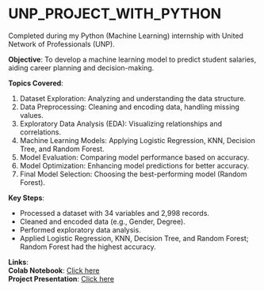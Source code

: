 # UNP_PROJECT_WITH_PYTHON
Completed during my Python (Machine Learning) internship with United Network of Professionals (UNP).

**Objective**: To develop a machine learning model to predict student salaries, aiding career planning and decision-making.

**Topics Covered**:  
1. Dataset Exploration: Analyzing and understanding the data structure.  
2. Data Preprocessing: Cleaning and encoding data, handling missing values.  
3. Exploratory Data Analysis (EDA): Visualizing relationships and correlations.  
4. Machine Learning Models: Applying Logistic Regression, KNN, Decision Tree, and Random Forest.  
5. Model Evaluation: Comparing model performance based on accuracy.  
6. Model Optimization: Enhancing model predictions for better accuracy.  
7. Final Model Selection: Choosing the best-performing model (Random Forest).

**Key Steps**:  
- Processed a dataset with 34 variables and 2,998 records.  
- Cleaned and encoded data (e.g., Gender, Degree).  
- Performed exploratory data analysis.  
- Applied Logistic Regression, KNN, Decision Tree, and Random Forest; Random Forest had the highest accuracy.

**Links**:  
 **Colab Notebook**: [Click here](https://colab.research.google.com/drive/1yTmsOyFsZbus9i6xFbrsW86QCzLWBA5w?usp=sharing)  
**Project Presentation**: [Click here](https://github.com/Ameeruddin1/UNP_PROJECT_WITH_PYTHON/file:///C:/Users/DELL/AppData/Local/Microsoft/Windows/INetCache/IE/RWRUHYPP/SS_BY_GRP6[1].pdf)
